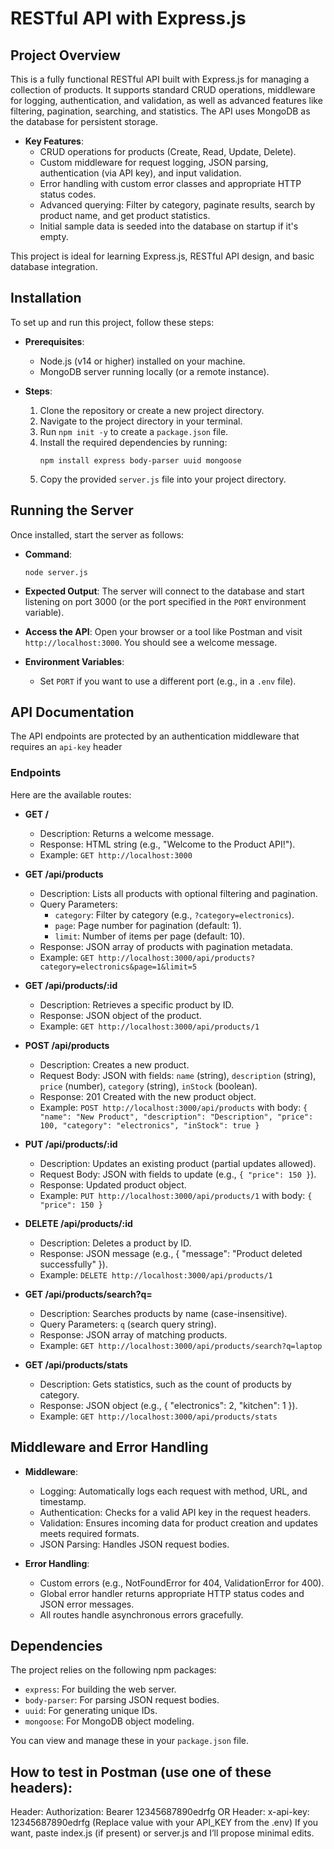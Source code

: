 

# RESTful API with Express.js 

## Project Overview
This is a fully functional RESTful API built with Express.js for managing a collection of products. It supports standard CRUD operations, middleware for logging, authentication, and validation, as well as advanced features like filtering, pagination, searching, and statistics. The API uses MongoDB as the database for persistent storage.

- **Key Features**:
  - CRUD operations for products (Create, Read, Update, Delete).
  - Custom middleware for request logging, JSON parsing, authentication (via API key), and input validation.
  - Error handling with custom error classes and appropriate HTTP status codes.
  - Advanced querying: Filter by category, paginate results, search by product name, and get product statistics.
  - Initial sample data is seeded into the database on startup if it's empty.

This project is ideal for learning Express.js, RESTful API design, and basic database integration.

## Installation
To set up and run this project, follow these steps:

- **Prerequisites**:
  - Node.js (v14 or higher) installed on your machine.
  - MongoDB server running locally (or a remote instance).

- **Steps**:
  1. Clone the repository or create a new project directory.
  2. Navigate to the project directory in your terminal.
  3. Run `npm init -y` to create a `package.json` file.
  4. Install the required dependencies by running:
     ```
     npm install express body-parser uuid mongoose
     ```
  5. Copy the provided `server.js` file into your project directory.

## Running the Server
Once installed, start the server as follows:

- **Command**:
  ```
  node server.js
  ```
- **Expected Output**: The server will connect to the database and start listening on port 3000 (or the port specified in the `PORT` environment variable).
- **Access the API**: Open your browser or a tool like Postman and visit `http://localhost:3000`. You should see a welcome message.

- **Environment Variables**:
  - Set `PORT` if you want to use a different port (e.g., in a `.env` file).
  
## API Documentation
The API endpoints are protected by an authentication middleware that requires an `api-key` header 

### Endpoints
Here are the available routes:

- **GET /**  
  - Description: Returns a welcome message.  
  - Response: HTML string (e.g., "Welcome to the Product API!").  
  - Example: `GET http://localhost:3000`

- **GET /api/products**  
  - Description: Lists all products with optional filtering and pagination.  
  - Query Parameters:
    - `category`: Filter by category (e.g., `?category=electronics`).
    - `page`: Page number for pagination (default: 1).
    - `limit`: Number of items per page (default: 10).
  - Response: JSON array of products with pagination metadata.  
  - Example: `GET http://localhost:3000/api/products?category=electronics&page=1&limit=5`

- **GET /api/products/:id**  
  - Description: Retrieves a specific product by ID.  
  - Response: JSON object of the product.  
  - Example: `GET http://localhost:3000/api/products/1`

- **POST /api/products**  
  - Description: Creates a new product.  
  - Request Body: JSON with fields: `name` (string), `description` (string), `price` (number), `category` (string), `inStock` (boolean).  
  - Response: 201 Created with the new product object.  
  - Example: `POST http://localhost:3000/api/products` with body: `{ "name": "New Product", "description": "Description", "price": 100, "category": "electronics", "inStock": true }`

- **PUT /api/products/:id**  
  - Description: Updates an existing product (partial updates allowed).  
  - Request Body: JSON with fields to update (e.g., `{ "price": 150 }`).  
  - Response: Updated product object.  
  - Example: `PUT http://localhost:3000/api/products/1` with body: `{ "price": 150 }`

- **DELETE /api/products/:id**  
  - Description: Deletes a product by ID.  
  - Response: JSON message (e.g., { "message": "Product deleted successfully" }).  
  - Example: `DELETE http://localhost:3000/api/products/1`

- **GET /api/products/search?q=<query>**  
  - Description: Searches products by name (case-insensitive).  
  - Query Parameters: `q` (search query string).  
  - Response: JSON array of matching products.  
  - Example: `GET http://localhost:3000/api/products/search?q=laptop`

- **GET /api/products/stats**  
  - Description: Gets statistics, such as the count of products by category.  
  - Response: JSON object (e.g., { "electronics": 2, "kitchen": 1 }).  
  - Example: `GET http://localhost:3000/api/products/stats`

## Middleware and Error Handling
- **Middleware**:
  - Logging: Automatically logs each request with method, URL, and timestamp.
  - Authentication: Checks for a valid API key in the request headers.
  - Validation: Ensures incoming data for product creation and updates meets required formats.
  - JSON Parsing: Handles JSON request bodies.

- **Error Handling**:
  - Custom errors (e.g., NotFoundError for 404, ValidationError for 400).
  - Global error handler returns appropriate HTTP status codes and JSON error messages.
  - All routes handle asynchronous errors gracefully.

## Dependencies
The project relies on the following npm packages:
- `express`: For building the web server.
- `body-parser`: For parsing JSON request bodies.
- `uuid`: For generating unique IDs.
- `mongoose`: For MongoDB object modeling.

You can view and manage these in your `package.json` file.

## How to test in Postman (use one of these headers):

Header: Authorization: Bearer 12345687890edrfg
OR Header: x-api-key: 12345687890edrfg (Replace value with your API_KEY from the .env)
If you want, paste index.js (if present) or server.js and I’ll propose minimal edits.

